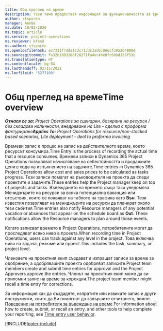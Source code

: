 ```yaml
---
title: Общ преглед на време
description: Тази тема предоставя информация за функционалността за време в Dynamics 365 Project Operations.
author: stsporen
manager: AnnBe
ms.date: 10/02/2020
ms.topic: article
ms.service: project-operations
ms.reviewer: kfend
ms.author: stsporen
ms.openlocfilehash: e27311f7dda1c3c713dc3ad6c0e63f395264808d
ms.sourcegitcommit: fa32b1893286f20271fa4ec4be8fc68bd135f53c
ms.translationtype: HT
ms.contentlocale: bg-BG
ms.lasthandoff: 02/15/2021
ms.locfileid: "5277100"
---
```

# <a name="time-overview"></a><span data-ttu-id="818f4-103">Общ преглед на време</span><span class="sxs-lookup"><span data-stu-id="818f4-103">Time overview</span></span>

<span data-ttu-id="818f4-104">_**Отнася се за:** Project Operations за сценарии, базирани на ресурси / без складови наличности, внедряване на Lite - сделка с проформа фактуриране_</span><span class="sxs-lookup"><span data-stu-id="818f4-104">_**Applies To:** Project Operations for resource/non-stocked based scenarios, Lite deployment - deal to proforma invoicing_</span></span>

<span data-ttu-id="818f4-105">Времеви запис е процес на запис на действителното време, което ресурсът консумира.</span><span class="sxs-lookup"><span data-stu-id="818f4-105">Time Entry is the process of recording the actual time that a resource consumes.</span></span> <span data-ttu-id="818f4-106">Времеви записи в Dynamics 365 Project Operations позволяват изчисляване на себестойността и продажните цени в хода на изпълнението на задачите.</span><span class="sxs-lookup"><span data-stu-id="818f4-106">Time entries in Dynamics 365 Project Operations allow cost and sales prices to be calculated as tasks progress.</span></span> <span data-ttu-id="818f4-107">Тези записи помагат на ръководителя на проекта да следи проектите и задачите.</span><span class="sxs-lookup"><span data-stu-id="818f4-107">These entries help the Project manager keep on top of projects and tasks.</span></span> <span data-ttu-id="818f4-108">Въвеждането на времето също така уведомява Мениджърите на ресурси за всяка потенциална ваканция или отсъствия, които се появяват на таблото на графика като **Вън**. Тези известия позволяват на мениджърите на ресурси да планират около тези събития.</span><span class="sxs-lookup"><span data-stu-id="818f4-108">Time entries also notify Resource managers of any potential vacation or absences that appear on the schedule board as **Out**. These notifications allow the Resource managers to plan around those events.</span></span>

<span data-ttu-id="818f4-109">Когато записват времето в Project Operations, потребителите могат да проследяват всяко ниво в проекта.</span><span class="sxs-lookup"><span data-stu-id="818f4-109">When recording time in Project Operations, users can track against any level in the project.</span></span> <span data-ttu-id="818f4-110">Това включва ниво на задача, резюме или проект.</span><span class="sxs-lookup"><span data-stu-id="818f4-110">This includes the task, summary, or project level.</span></span>

<span data-ttu-id="818f4-111">Членовете на проектния екип създават и изпращат записи за време за одобрение, а одобряващите проекта одобряват записите.</span><span class="sxs-lookup"><span data-stu-id="818f4-111">Project team members create and submit time entries for approval and the Project Approvers approve the entries.</span></span> <span data-ttu-id="818f4-112">Членът на проектния екип може да си припомни запис на време за корекции.</span><span class="sxs-lookup"><span data-stu-id="818f4-112">The project team member might recall a time entry for corrections.</span></span>

<span data-ttu-id="818f4-113">За информация как да създадете, изпратите или извикате запис и други инструменти, които да Ви помогнат да завършите отчитането, вижте [Поведение на потребителя за въвеждане на време](ui-behavior-time.md).</span><span class="sxs-lookup"><span data-stu-id="818f4-113">For information about how to create, submit, or recall an entry, and other tools to help complete your reporting, see [Time entry user behavior](ui-behavior-time.md).</span></span>



[!INCLUDE[footer-include](../includes/footer-banner.md)]